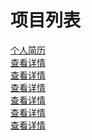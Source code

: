 # 项目列表
<section class="gallery-section" id="projects">
	<div class="container clearfloat">
		<div class="item-container">
			<div class="item-wrapper">
				<div class="item-image">
					<img src="images/avatar.png" alt="" class=""/>
					<div class="item-overlay "></div>
					<div class="item-button">
						<a href="https://vanessamf.github.io/resumeGit/"target="_blank">个人简历</a>
					</div>
				</div>
			</div>
		</div>
		<div class="item-container">
			<div class="item-wrapper">
				<div class="item-image">
					<img src="images/touxiang.png" alt="" class=""/>
					<div class="item-overlay "></div>
					<div class="item-button">
						<a href="javascript:void(0)">查看详情</a>
					</div>
				</div>
			</div>
		</div>
		<div class="item-container">
			<div class="item-wrapper">
				<div class="item-image">
					<img src="images/touxiang.png" alt="" class=""/>
					<div class="item-overlay "></div>
					<div class="item-button">
						<a href="javascript:void(0)">查看详情</a>
					</div>
				</div>
			</div>
		</div>
		<div class="item-container">
			<div class="item-wrapper">
				<div class="item-image">
					<img src="images/touxiang.png" alt="" />
					<div class="item-overlay "></div>
					<div class="item-button">
						<a href="javascript:void(0)">查看详情</a>
					</div>
				</div>
			</div>
		</div>
		<div class="item-container">
			<div class="item-wrapper">
				<div class="item-image">
					<img src="images/touxiang.png" alt="" class=""/>
					<div class="item-overlay "></div>
					<div class="item-button">
						<a href="javascript:void(0)">查看详情</a>
					</div>
				</div>
			</div>
		</div>
		<div class="item-container">
			<div class="item-wrapper">
				<div class="item-image">
					<img src="images/580783.jpg" alt="" />
					<div class="item-overlay "></div>
					<div class="item-button">
						<a href="javascript:void(0)">查看详情</a>
					</div>
				</div>
			</div>
		</div>
		<div class="item-container">
			<div class="item-wrapper">
				<div class="item-image">
					<img src="images/touxiang.png" alt="" class=""/>
					<div class="item-overlay "></div>
					<div class="item-button">
						<a href="javascript:void(0)">查看详情</a>
					</div>
				</div>
			</div>
		</div>
		<div class="item-container">
			<div class="item-wrapper">
				<div class="item-image">
					<img src="images/new.jpeg" alt="" class=""/>
				</div>
			</div>
		</div>
	</div>
</section>